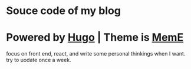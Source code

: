 # Souce code of my blog
# Powered by [Hugo](https://github.com/gohugoio/hugo) | Theme is [MemE](https://github.com/reuixiy/hugo-theme-meme)
focus on front end, react, and write some personal thinkings when I want.
try to uodate once a week.